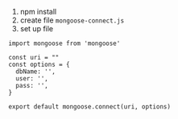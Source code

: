 1. npm install
2. create file ```mongoose-connect.js```
3. set up file 
```
import mongoose from 'mongoose'

const uri = ""
const options = {
  dbName: '',
  user: '',
  pass: '',
}

export default mongoose.connect(uri, options)
```
